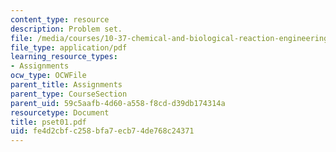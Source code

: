 ```yaml
---
content_type: resource
description: Problem set.
file: /media/courses/10-37-chemical-and-biological-reaction-engineering-spring-2007/fe4d2cbfc258bfa7ecb74de768c24371_pset01.pdf
file_type: application/pdf
learning_resource_types:
- Assignments
ocw_type: OCWFile
parent_title: Assignments
parent_type: CourseSection
parent_uid: 59c5aafb-4d60-a558-f8cd-d39db174314a
resourcetype: Document
title: pset01.pdf
uid: fe4d2cbf-c258-bfa7-ecb7-4de768c24371
---
```

